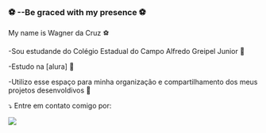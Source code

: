 ### ⚽ --Be graced with my presence ⚽

My name is Wagner da Cruz ⚽

-Sou estudande do Colégio Estadual do Campo Alfredo Greipel Junior 🥇

-Estudo na [alura] 🥈

-Utilizo esse espaço para minha organização e compartilhamento dos meus projetos desenvoldivos 🥉

⤵️ Entre em contato comigo por:
 

![](https://media.tenor.com/e1WoIm5UhjkAAAAC/cristiano-ronaldo.gif)
